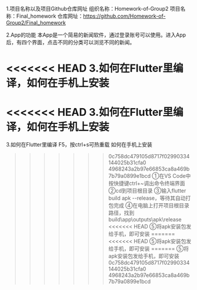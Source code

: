 1.项目名称以及项目Github仓库网址
组织名称：Homework-of-Group2
项目名称：Final_homework
仓库网址：https://github.com/Homework-of-Group2/Final_homework

2.App的功能
本App是一个简易的新闻软件，通过登录账号可以使用。进入App后，有四个界面，点击不同的分类可以浏览不同的新闻。


<<<<<<< HEAD
3.如何在Flutter里编译，如何在手机上安装
=======
<<<<<<< HEAD
3.如何在Flutter里编译，如何在手机上安装
=======
3.如何在Flutter里编译
F5，按ctrl+s可热重载
如何在手机上安装
>>>>>>> 0c758dc479105d8717f02990334144025b31cfa0
>>>>>>> 4968243a2b97e66853ca8a469b7b79a0899e1bcd
①在VS Code中按快捷键ctrl+~调出命令终端界面
②cd到项目根目录
③输入flutter build apk --release，等待其自动打包完成
④在电脑上打开项目根目录路径，找到build\app\outputs\apk\release
<<<<<<< HEAD
⑤将apk安装包发给手机，即可安装
=======
<<<<<<< HEAD
⑤将apk安装包发给手机，即可安装
=======
⑤将apk安装包发给手机，即可安装
>>>>>>> 0c758dc479105d8717f02990334144025b31cfa0
>>>>>>> 4968243a2b97e66853ca8a469b7b79a0899e1bcd
